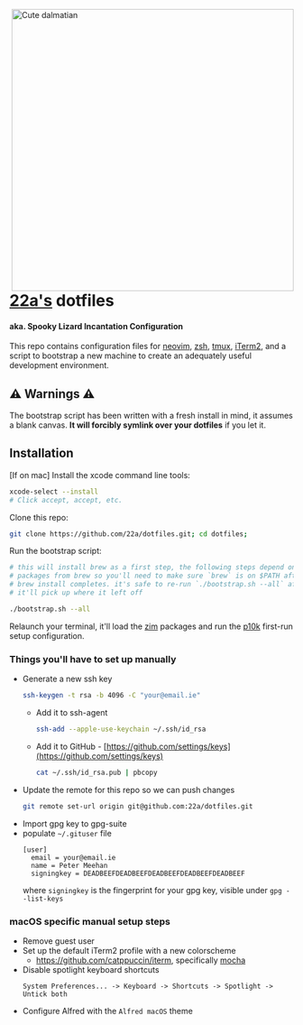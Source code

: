 <img
  src="https://user-images.githubusercontent.com/7144173/43552691-6fec96a4-95e3-11e8-8bb3-51bcc6d5e77f.jpg"
  width="500px"
  alt="Cute dalmatian"
  title="A cute dog with coat full of dots"
  align="right"
/>

# [22a's](https://github.com/22a) dotfiles

#### aka. Spooky Lizard Incantation Configuration

This repo contains configuration files for [neovim](https://github.com/neovim/neovim), [zsh](https://github.com/zsh-users/zsh), [tmux](https://github.com/tmux/tmux), [iTerm2](https://github.com/gnachman/iTerm2), and a script to bootstrap a new machine to create an adequately useful development environment.
## ⚠ Warnings ⚠

The bootstrap script has been written with a fresh install in mind, it assumes a blank canvas.
**It will forcibly symlink over your dotfiles** if you let it.

## Installation

[If on mac] Install the xcode command line tools:
```bash
xcode-select --install
# Click accept, accept, etc.
```

Clone this repo:
```bash
git clone https://github.com/22a/dotfiles.git; cd dotfiles;
```

Run the bootstrap script:
```bash
# this will install brew as a first step, the following steps depend on the
# packages from brew so you'll need to make sure `brew` is on $PATH after the
# brew install completes. it's safe to re-run `./bootstrap.sh --all` after,
# it'll pick up where it left off

./bootstrap.sh --all
```

Relaunch your terminal, it'll load the [zim](https://github.com/zimfw/zimfw) packages and run the [p10k](https://github.com/romkatv/powerlevel10k) first-run setup configuration.

### Things you'll have to set up manually

- Generate a new ssh key
    ```bash
    ssh-keygen -t rsa -b 4096 -C "your@email.ie"
    ```
    - Add it to ssh-agent
        ```bash
        ssh-add --apple-use-keychain ~/.ssh/id_rsa
        ```
    - Add it to GitHub - [https://github.com/settings/keys](https://github.com/settings/keys)
        ```bash
        cat ~/.ssh/id_rsa.pub | pbcopy
        ```
- Update the remote for this repo so we can push changes
    ```bash
    git remote set-url origin git@github.com:22a/dotfiles.git
    ```
- Import gpg key to gpg-suite
- populate `~/.gituser` file
    ```gitconfig
    [user]
      email = your@email.ie
      name = Peter Meehan
      signingkey = DEADBEEFDEADBEEFDEADBEEFDEADBEEFDEADBEEF
    ```
    where `signingkey` is the fingerprint for your gpg key, visible under `gpg --list-keys`

### macOS specific manual setup steps
- Remove guest user
- Set up the default iTerm2 profile with a new colorscheme
  - https://github.com/catppuccin/iterm, specifically [mocha](https://github.com/catppuccin/iterm/blob/main/colors/catppuccin-mocha.itermcolors)
- Disable spotlight keyboard shortcuts
  ```
  System Preferences... -> Keyboard -> Shortcuts -> Spotlight -> Untick both
  ```
- Configure Alfred with the `Alfred macOS` theme
